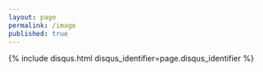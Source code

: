 ```yaml
---
layout: page
permalink: /image
published: true
---
```


<script>
	var imgs = [];
	{% for img in site.data.img %}
    	imgs.push(['{{img.link}}', '{{img.type}}', '{{img.title}}']);
    {% endfor %}
</script>


<div class="posts">
    <article id="imageDisplay">
    	<script>
        	var img = location.search.split('id=')[1];
            document.write("<h1>"+imgs[img][2]+"<h1/>");
            if(imgs[img][1] == "video"){
            	document.write("<video autoplay='autoplay' loop='loop' poster='"+imgs[img][0]+".jpg' preload='auto'><source src='"+imgs[img][0]+".webm' type='video/webm'></video>");
            }else{
    			document.write("<img src='"+imgs[img][0]+".png' alt=''>");
            }
        </script>
    </article>
    {% include disqus.html disqus_identifier=page.disqus_identifier %}
</div>
